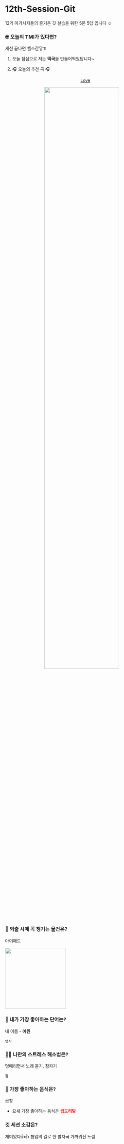 # 12th-Session-Git

12기 아기사자들의 즐거운 깃 실습을 위한 5문 5답 입니다 ☺️

### 🤓 오늘의 TMI가 있다면?

세션 끝나면 헬스간닿ㅎ

1. 오늘 점심으로 저는 **떡국**을 만들어먹었답니다~

2. 🎧 오늘의 추천 곡 🎧
<br> <p align="center">[Love](https://youtu.be/9PBZy9j3H3I?si=fIf5n6lzwZIVHT0Y)</p>
<p align="center">
<img src="https://images.app.goo.gl/xcrwJPwveRWNCWRK9" width = 70%></img></p>

### 🎒 외출 시에 꼭 챙기는 물건은?

아이패드

<img src= "https://images.app.goo.gl/mtN2wDNN5PmL5DMX9" width= "200px">

### 🤙 내가 가장 좋아하는 단어는?

내 이름 - **예원**

`멋사`

### 🧘‍♀️ 나만의 스트레스 해소법은?

멍때리면서 노래 듣기, 잠자기

`잠`

### 🍧 가장 좋아하는 음식은?

곱창

- 요새 가장 좋아하는 음식은 <span style="color: red">**곱도리탕**</span>
  <br>

### 깃 세션 소감은?

재미있다👍👍 협업의 길로 한 발자국 가까워진 느낌
